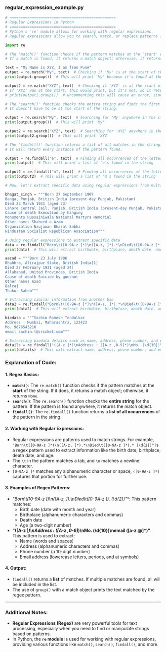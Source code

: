 ### **regular_expression_example.py**

```python
# ================================================
# Regular Expressions in Python
# ================================================
# Python's 're' module allows for working with regular expressions.
# Regular expressions allow you to search, match, or replace patterns in strings.

import re

# The 'match()' function checks if the pattern matches at the 'start' of the string
# If a match is found, it returns a match object; otherwise, it returns None.

text = "My Name is XYZ, I am from Pune"
output = re.match("My", text)  # Checking if 'My' is at the start of the string
print(output.group())  # This will print 'My' because it's found at the start of the string

output2 = re.match("XYZ", text)  # Checking if 'XYZ' is at the start of the string
# If 'XYZ' was at the start, this would print, but it's not, so it returns None
# print(output2.group())  # Uncommenting this will cause an error, since there's no match

# The 'search()' function checks the entire string and finds the first match.
# It doesn't have to be at the start of the string.

output = re.search("My", text)  # Searching for 'My' anywhere in the string
print(output.group())  # This will print 'My'

output2 = re.search("XYZ", text)  # Searching for 'XYZ' anywhere in the string
print(output2.group())  # This will print 'XYZ'

# The 'findall()' function returns a list of all matches in the string.
# It will return every instance of the pattern found.

output = re.findall("e", text)  # Finding all occurrences of the letter 'e'
print(output)  # This will print a list of 'e's found in the string

output2 = re.findall("m", text)  # Finding all occurrences of the letter 'm'
print(output2)  # This will print a list of 'm's found in the string

# Now, let's extract specific data using regular expressions from multi-line strings.

bhagat_singh = """Born 27 September 1907
Banga, Punjab, British India (present-day Punjab, Pakistan)
Died 23 March 1931 (aged 23)
Lahore Central Jail, Punjab, British India (present-day Punjab, Pakistan)
Cause of death Execution by hanging
Monuments Hussainiwala National Martyrs Memorial
Other names Shaheed-e-Azam
Organization Naujawan Bharat Sabha
Hindustan Socialist Republican Association"""

# Using regular expressions to extract specific data
data = re.findall("Born\t([0-9A-z ]*)\n([A-z, ]*).*\nDied\t([0-9A-z ]*).* (\d{2})", bhagat_singh)
print(data)  # This will extract birthdate, birthplace, death date, and age

aazad = """Born 23 July 1906
Bhabhra, Alirajpur State, British India[1]
Died 27 February 1931 (aged 24)
Allahabad, United Provinces, British India
Cause of death Suicide by gunshot
Other names Azad
Balraj
Thakur Saheb"""

# Extracting similar information from another bio
data2 = re.findall("Born\t([0-9A-z ]*)\n([A-z, ]*).*\nDied\t([0-9A-z ]*).* (\d{2})", aazad)
print(data2)  # This will extract birthdate, birthplace, death date, and age

biodata = """Sachin Ramesh Tendulkar
Address : Mumbai, Maharashtra, 123423
Mo. 9876543210
email sachin.t@cricket.com"""

# Extracting biodata details such as name, address, phone number, and email using regex
details = re.findall("([A-z ]*)\nAddress : ([A-z ,0-9]*)\nMo. (\d{10})\nemail ([a-z.@]*)", biodata)
print(details)  # This will extract name, address, phone number, and email

```

### **Explanation of Code:**

#### 1. **Regex Basics:**
   - **`match()`**: The `re.match()` function checks if the pattern matches at the **start** of the string. If it does, it returns a match object; otherwise, it returns `None`.
   - **`search()`**: The `re.search()` function checks the **entire string** for the pattern. If the pattern is found anywhere, it returns the match object.
   - **`findall()`**: The `re.findall()` function returns a **list of all occurrences** of the pattern in the string.

#### 2. **Working with Regular Expressions:**
   - Regular expressions are patterns used to match strings. For example, `"Born\t([0-9A-z ]*)\n([A-z, ]*).*\nDied\t([0-9A-z ]*).* (\d{2})"` is a regex pattern used to extract information like the birth date, birthplace, death date, and age.
   - The `\t` in the pattern matches a tab, and `\n` matches a newline character.
   - `[0-9A-z ]*` matches any alphanumeric character or space, `([0-9A-z ]*)` captures that portion for further use.

#### 3. **Examples of Regex Patterns:**
   - **"Born\t([0-9A-z ]*)\n([A-z, ]*).*\nDied\t([0-9A-z ]*).* (\d{2})"**: This pattern matches:
     - Birth date (date with month and year)
     - Birthplace (alphanumeric characters and commas)
     - Death date
     - Age (a two-digit number)
   - **"([A-z ]*)\nAddress : ([A-z ,0-9]*)\nMo. (\d{10})\nemail ([a-z.@]*)"**: This pattern is used to extract:
     - Name (words and spaces)
     - Address (alphanumeric characters and commas)
     - Phone number (a 10-digit number)
     - Email address (lowercase letters, periods, and at symbols)

#### 4. **Output:**
   - `findall()` returns a **list** of matches. If multiple matches are found, all will be included in the list.
   - The use of `group()` with a match object prints the text matched by the regex pattern.

---

### **Additional Notes:**
- **Regular Expressions (Regex)** are very powerful tools for text processing, especially when you need to find or manipulate strings based on patterns.
- In Python, the **`re` module** is used for working with regular expressions, providing various functions like `match()`, `search()`, `findall()`, and more.
